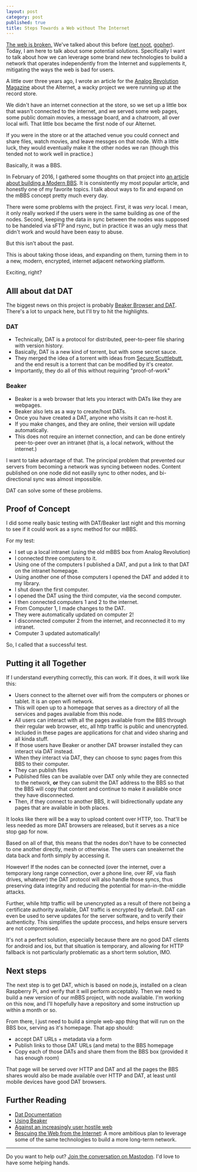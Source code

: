 ```yaml
---
layout: post
category: post
published: true
title: Steps Towards a Web without The Internet
---
```

[The web is broken.](https://www.neustadt.fr/essays/against-a-user-hostile-web/) We've talked about this before ([net noot](http://ajroach42.com/net-neutrality-the-consolidation-of-american-media-and-you/), [gopher](http://ajroach42.com/gopher-remembering-the-web-that-wasn-t/)). Today, I am here to talk about some potential solutions. Specifically I want to talk about how we can leverage some brand new technologies to build a network that operates independently from the Internet and supplements it, mitigating the ways the web is bad for users.  

A little over three years ago, I wrote an article for the [Analog Revolution Magazine](http://analogrevolution.com) about the Alternet, a wacky project we were running up at the record store. 

We didn't have an internet connection at the store, so we set up a little box that wasn't connected to the internet, and we served some web pages, some public domain movies, a message board, and a chatroom, all over local wifi. That little box became the first node of our Alternet. 

If you were in the store or at the attached venue you could connect and share files, watch movies, and leave messges on that node. With a little luck, they would eventually make it the other nodes we ran (though this tended not to work well in practice.) 

Basically, it was a BBS. 

In February of 2016, I gathered some thoughts on that project into [an article about building a Modern BBS](http://ajroach42.com/a-modern-bbs/). It is consistently my most popular article, and honestly one of my favorite topics. I talk about ways to fix and expand on the mBBS concept pretty much every day. 

There were some problems with the project. First, it was *very* local. I mean, it only really worked if the users were in the same building as one of the nodes. Second, keeping the data in sync between the nodes was supposed to be handeled via sFTP and rsync, but in practice it was an ugly mess that didn't work and would have been easy to abuse. 

But this isn't about the past. 

This is about taking those ideas, and expanding on them, turning them in to a new, modern, encrypted, internet adjacent networking platform. 

Exciting, right? 

## Alll about dat DAT 

The biggest news on this project is probably [Beaker Browser and DAT](https://beakerbrowser.com/). There's a lot to unpack here, but I'll try to hit the highlights. 

### DAT 

- Technically, DAT is a protocol for distributed, peer-to-peer file sharing with version history. 
- Basically, DAT is a new kind of torrent, but with some secret sauce.
- They merged the idea of a torrent with ideas from [Secure Scuttlebutt](http://scuttlebot.io/), and the end result is a torrent that can be modified by it's creator. 
- Importantly, they do all of this without requiring "proof-of-work" 

### Beaker 

- Beaker is a web browser that lets you interact with DATs like they are webpages. 
- Beaker also lets as a way to create/host DATs. 
- Once you have created a DAT, anyone who visits it can re-host it. 
- If you make changes, and they are online, their version will update automatically. 
- This does not require an internet connection, and can be done entirely peer-to-peer over an intranet (that is, a local network, without the internet.)  

I want to take advantage of that. The principal problem that prevented our servers from becoming a network was syncing between nodes. Content published on one node did not easilly sync to other nodes, and bi-directional sync was almost impossible. 

DAT can solve some of these problems. 

## Proof of Concept 

I did some really basic testing with DAT/Beaker last night and this morning to see if it could work as a sync method for our mBBS. 

For my test: 

- I set up a local intranet (using the old mBBS box from Analog Revolution) 
- I connected three computers to it. 
- Using one of the computers I published a DAT, and put a link to that DAT on the intranet homepage. 
- Using another one of those computers I opened the DAT and added it to my library. 
- I shut down the first computer. 
- I opened the DAT using the third computer, via the second computer. 
- I then connected computers 1 and 2 to the internet. 
- From Computer 1, I made changes to the DAT. 
- They were automatically updated on computer 2! 
- I disconnected computer 2 from the internet, and reconnected it to my intranet. 
- Computer 3 updated automatically!

So, I called that a successful test. 

## Putting it all Together  

If I understand everything correctly, this can work. If it does, it will work like this: 

- Users connect to the alternet over wifi from the computers or phones or tablet. It is an open wifi network. 
- This will open up to a homepage that serves as a directory of all the services and pages available from this node. 
- All users can interact with all the pages available from the BBS through their regular web browser, etc, all http traffic is public and unencrypted.
- Included in these pages are applications for chat and video sharing and all kinda stuff. 
- If those users have Beaker or another DAT browser installed they can interact via DAT instead. 
- When they interact via DAT, they can choose to sync pages from this BBS to their computer. 
- They can publish files
- Published files can be available over DAT only while they are connected to the network, **or** they can submit the DAT address to the BBS so that the BBS will copy that content and continue to make it available once they have disconnected.
- Then, if they connect to another BBS, it will bidirectionally update any pages that are available in both places. 

It looks like there will be a way to upload content over HTTP, too. That'll be less needed as more DAT browsers are released, but it serves as a nice stop gap for now.

Based on all of that, this means that the nodes don't have to be connected to one another directly, mesh or otherwise. The users can sneakernet the data back and forth simply by accessing it. 

However! If the nodes can be connected (over the internet, over a temporary long range connection, over a phone line, over RF, via flash drives, whatever) the DAT protocol will also handle those syncs, thus preserving data integrity and reducing the potential for man-in-the-middle attacks.

Further, while http traffic will be unencrypted as a result of there not being a certificate authority available, DAT traffic is encrypted by default. DAT can even be used to serve updates for the server software, and to verify their authenticity. This simplifies the update proccess, and helps ensure servers are not compromised. 

It's not a perfect solution, especially because there are no good DAT clients for android and ios, but that situation is temporary, and allowing for HTTP fallback is not particularly problematic as a short term solution, IMO. 


## Next steps 

The next step is to get DAT, which is based on node.js, installed on a clean Raspberry Pi, and verify that it will perform acceptably. Then we need to build a new version of our mBBS project, with node available. I'm working on this now, and I'll hopefully have a repository and some instruction up within a month or so. 

From there, I just need to build a simple web-app thing that will run on the BBS box, serving as it's homepage. That app should:

- accept DAT URLs + metadata via a form
- Publish links to those DAT URLs (and meta) to the BBS homepage 
- Copy each of those DATs and share them from the BBS box (provided it has enough room) 

That page will be served over HTTP and DAT and all the pages the BBS shares would also be made available over HTTP and DAT, at least until mobile devices have good DAT browsers. 

## Further Reading 

- [Dat Documentation](https://docs.datproject.org/) 
- [Using Beaker](https://beakerbrowser.com/docs/using-beaker/)
- [Against an increasingly user hostile web](https://www.neustadt.fr/essays/against-a-user-hostile-web/)
- [Rescuing the Web from the Internet](https://staltz.com/a-plan-to-rescue-the-web-from-the-internet.html): A more ambitious plan to leverage some of the same technologies to build a more long-term network.


--------

Do you want to help out? [Join the conversation on Mastodon](https://retro.social/@ajroach42). I'd love to have some helping hands. 